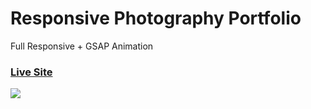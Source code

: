 
# Responsive Photography Portfolio
Full Responsive + GSAP Animation

### [Live Site](https://responsive-photography-portfolio.netlify.app)

<img src="images/readme.png">

